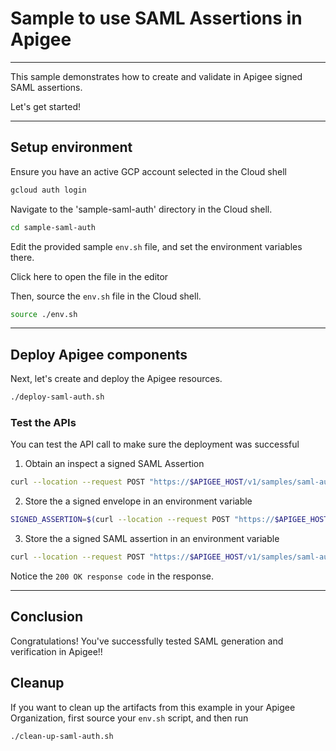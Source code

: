 # Sample to use SAML Assertions in Apigee

---
This sample demonstrates how to create and validate in Apigee signed SAML assertions.

Let's get started!

---

## Setup environment

Ensure you have an active GCP account selected in the Cloud shell

```sh
gcloud auth login
```

Navigate to the 'sample-saml-auth' directory in the Cloud shell.

```sh
cd sample-saml-auth
```

Edit the provided sample `env.sh` file, and set the environment variables there.

Click <walkthrough-editor-open-file filePath="sample-saml-auth/env.sh">here</walkthrough-editor-open-file> to open the file in the editor

Then, source the `env.sh` file in the Cloud shell.

```sh
source ./env.sh
```

---

## Deploy Apigee components

Next, let's create and deploy the Apigee resources.

```sh
./deploy-saml-auth.sh
```

### Test the APIs

You can test the API call to make sure the deployment was successful

1. Obtain an inspect a signed SAML Assertion

```sh
curl --location --request POST "https://$APIGEE_HOST/v1/samples/saml-auth/generate-saml" --header 'Content-Type: application/xml' --data-raw "<soapenv:Envelope xmlns:xsi=\"http://www.w3.org/2001/XMLSchema-instance\" xmlns:xsd=\"http://www.w3.org/2001/XMLSchema\" xmlns:soapenv=\"http://schemas.xmlsoap.org/soap/envelope/\" xmlns:urn=\"urn:examples:helloservice\"><soapenv:Header/><soapenv:Body><urn:sayHello soapenv:encodingStyle=\"http://schemas.xmlsoap.org/soap/encoding/\"><firstName xsi:type=\"xsd:string\">John Doe</firstName></urn:sayHello></soapenv:Body></soapenv:Envelope>"
```

2. Store the a signed envelope in an environment variable

```sh
SIGNED_ASSERTION=$(curl --location --request POST "https://$APIGEE_HOST/v1/samples/saml-auth/generate-saml" --header 'Content-Type: application/xml' --data-raw "<soapenv:Envelope xmlns:xsi=\"http://www.w3.org/2001/XMLSchema-instance\" xmlns:xsd=\"http://www.w3.org/2001/XMLSchema\" xmlns:soapenv=\"http://schemas.xmlsoap.org/soap/envelope/\" xmlns:urn=\"urn:examples:helloservice\"><soapenv:Header/><soapenv:Body><urn:sayHello soapenv:encodingStyle=\"http://schemas.xmlsoap.org/soap/encoding/\"><firstName xsi:type=\"xsd:string\">John Doe</firstName></urn:sayHello></soapenv:Body></soapenv:Envelope>")
```

3. Store the a signed SAML assertion in an environment variable

```sh
curl --location --request POST "https://$APIGEE_HOST/v1/samples/saml-auth/validate-saml" --header 'Content-Type: application/xml' --data-raw "$SIGNED_ASSERTION"
```

Notice the `200 OK response code` in the response.

---
## Conclusion

<walkthrough-conclusion-trophy></walkthrough-conclusion-trophy>

Congratulations! You've successfully tested SAML generation and verification in Apigee!!

<walkthrough-inline-feedback></walkthrough-inline-feedback>

## Cleanup

If you want to clean up the artifacts from this example in your Apigee Organization, first source your `env.sh` script, and then run

```bash
./clean-up-saml-auth.sh
```
